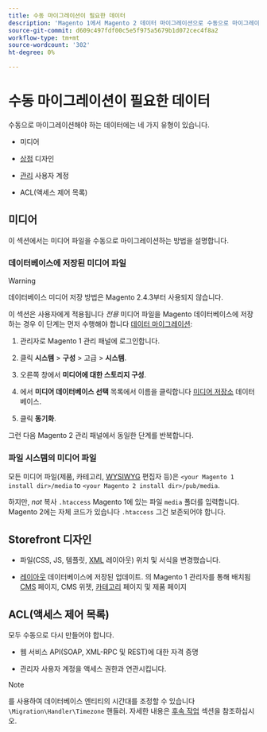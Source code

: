 ```yaml
---
title: 수동 마이그레이션이 필요한 데이터
description: 'Magento 1에서 Magento 2 데이터 마이그레이션으로 수동으로 마이그레이션해야 하는 데이터와 그 방법을 알아봅니다. '
source-git-commit: d609c497fdf00c5e5f975a5679b1d072cec4f8a2
workflow-type: tm+mt
source-wordcount: '302'
ht-degree: 0%

---
```



# 수동 마이그레이션이 필요한 데이터

수동으로 마이그레이션해야 하는 데이터에는 네 가지 유형이 있습니다.

* 미디어

* [상점](https://glossary.magento.com/storefront) 디자인

* [관리](https://glossary.magento.com/admin) 사용자 계정

* ACL(액세스 제어 목록)

## 미디어

이 섹션에서는 미디어 파일을 수동으로 마이그레이션하는 방법을 설명합니다.

### 데이터베이스에 저장된 미디어 파일

>[!WARNING]
>
>데이터베이스 미디어 저장 방법은 Magento 2.4.3부터 사용되지 않습니다.


이 섹션은 사용자에게 적용됩니다 *전용* 미디어 파일을 Magento 데이터베이스에 저장하는 경우 이 단계는 먼저 수행해야 합니다 [데이터 마이그레이션](data.md):

1. 관리자로 Magento 1 관리 패널에 로그인합니다.

1. 클릭 **시스템** > **구성** > 고급 > **시스템**.

1. 오른쪽 창에서 **미디어에 대한 스토리지 구성**.

1. 에서 **미디어 데이터베이스 선택** 목록에서 이름을 클릭합니다 [미디어 저장소](https://glossary.magento.com/media-storage) 데이터베이스.

1. 클릭 **동기화**.

그런 다음 Magento 2 관리 패널에서 동일한 단계를 반복합니다.

### 파일 시스템의 미디어 파일

모든 미디어 파일(제품, 카테고리, [WYSIWYG](https://glossary.magento.com/wysiwyg) 편집자 등)은 `<your Magento 1 install dir>/media` to `<your Magento 2 install dir>/pub/media`.

하지만, *not* 복사 `.htaccess` Magento 1에 있는 파일 `media` 폴더를 입력합니다. Magento 2에는 자체 코드가 있습니다 `.htaccess` 그건 보존되어야 합니다.

## Storefront 디자인

* 파일(CSS, JS, 템플릿, [XML](https://glossary.magento.com/xml) 레이아웃) 위치 및 서식을 변경했습니다.

* [레이아웃](https://glossary.magento.com/layout) 데이터베이스에 저장된 업데이트. 의 Magento 1 관리자를 통해 배치됨 [CMS](https://glossary.magento.com/cms) 페이지, CMS 위젯, [카테고리](https://glossary.magento.com/category) 페이지 및 제품 페이지

## ACL(액세스 제어 목록)

모두 수동으로 다시 만들어야 합니다.

* 웹 서비스 API(SOAP, XML-RPC 및 REST)에 대한 자격 증명

* 관리자 사용자 계정을 액세스 권한과 연관시킵니다.

>[!NOTE]
>
>를 사용하여 데이터베이스 엔티티의 시간대를 조정할 수 있습니다 `\Migration\Handler\Timezone` 핸들러. 자세한 내용은 [후속 작업](follow-up.md) 섹션을 참조하십시오.
